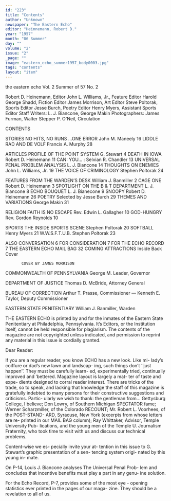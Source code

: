 ```yaml
---
id: "223"
title: "Contents"
author: "Unknown"
newspaper: "The Eastern Echo"
editor: "Heinnemann, Robert D."
year: "1957"
month: "06 Summer"
day: ""
volume: "2"
issue: "2"
_page: ""
image: "eastern_echo_summer1957_body0003.jpg"
tags: "contents"
layout: "item"
---
```

the eastern echo
Vol. 2   Summer of 57   No. 2

Robert D. Heinemann, Editor
John L. Williams, Jr., Feature Editor 
Harold George Shadd, Fiction Editor
James Morrison, Art Editor
Steve Poltorak, Sports Editor 
Jesse Burch, Poetry Editor
Henry Myers, Assistant Sports Editor
Staff Writers: L. J. Biancone, George Makin
Photographers: James Furman, Walter Stepper
P. O'Neil, Circulation

CONTENTS

STORIES    NO HITS, NO RUNS ...ONE ERROR     John M. Maneely  16
           LIDDLE RAD AND DE VOLF          Francis A. Murphy  28

ARTICLES   PROFILE OF THE POINT SYSTEM            G. Stewart   4
           DEATH IN IOWA                 Robert D. Heinemann  11
           CAN: YOU... :                 Selvian R. Chandler  13
           UNIVERSAL PENAL PROBLEM ANALYSIS   L. J. Biancone  14
           THOUGHTS ON ENEMIES         John L. Williams, Jr.  19
           THE VOICE OF CRIMINOLOGY         Stephen Poltorak  24

FEATURES   FROM THE WARDEN’S DESK       William J. Banmiller   2
           CAGE ONE                      Robert D. Heinemann   3
           SPOTLIGHT ON THE B & T DEPARTMENT  L. J. Biancone   8
           ECHO BOUQUET                       L. J. Bianecone  9
           SNOOPY                         Robert D. Heinemann 26
           POETRY                     Selected by Jesse Burch 29
           THEMES AND VARIATIONS                 George Makin 31

RELIGION   FAITH IS NO ESCAPE         Rev. Edwin L. Gallagher 10
           GOD-HUNGRY                    Rev. Gordon Reynolds 10

SPORTS     THE INSIDE SPORTS SCENE           Stephen Poltorak 20
           SOFTBALL                               Henry Myers 21
           W.W.S.F.T.U.B.                    Stephen Poltorak 23

ALSO       CONVERSATION                                        6
           FOR CONSIDERATION                                   7
           FOR THE ECHO RECORD                                 7
           THE EASTERN ECHO MAIL BAG                          32
           COMING ATTRACTIONS                  Inside Back Cover

           COVER BY JAMES MORRISON

COMMONWEALTH OF PENNSYLVANIA
George M. Leader, Governor 

DEPARTMENT OF JUSTICE
Thomas D. McBride, Attorney General

BUREAU OF CORRECTION
Arthur T. Prasse, Commissioner — Kenneth E. Taylor, Deputy Commissioner

EASTERN STATE PENITENTIARY
William J. Banmiller, Warden

THE EASTERN ECHO is printed by and for the inmates of the Eastern State Penitentiary at
Philadelphia, Pennsylvania. It’s Editors, or the Institution itself, cannot be held responsible for
plagiarism. The contents of the magazine are not copyrighted unless indicated, and permission to
reprint any material in this issue is cordially granted.

Dear Reader:

If you are a regular
reader, you know ECHO
has a new look. Like mi-
lady’s coiffure or dad’s
new lawn and landscap-
ing, such things don’t
‘‘just happen’’. They
must be carefully learn-
ed, experimentally tried,
continually improved
and ‘bettered. Magazine
layout is largely a mat- 
ter of taste and expe-
dients designed to corral
reader interest. There
are tricks of the trade,
so to speak, and lacking
that knowledge the staff
of this magazine is
gratefully indebted to
many persons for their
constructive suggestions
and criticisms. Partic-
ularly we wish to thank:
the gentleman from...
Gettysburg College, I
believe; Don Lowry, of
Southern Michigan
SPECTATOR fame;
Werner Scharzmiller, of
the Colorado RECOUNT;
Mr. Robert L. Voorhees,
of the POST-STAND-
ARD, Syracuse, New
York (excerpts from
whose letters are re-
printed in our MAIL
BAG column); Ray
Whittaker, Advisor,
Temple University Pub-
lications, and the young
men of the Temple U.
Journalism Fraternity,
who took time to visit
with us and discuss our
technical problems.

Content-wise we es-
pecially invite your at-
tention in this issue to
G. Stewart’s graphic
presentation of a sen-
tencing system  origi-
nated by this young in-
mate.

On P-14, Louis J.
Biancone analyses The
Universal Penal Prob-
lem and concludes that
incentive benefits must
play a part in any genu-
ine solution.

For the Echo Record,
P-7, provides some of
the most eye - opening
statistics ever printed in
the pages of our maga-
zine. They should be
a revelation to all of us.
